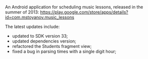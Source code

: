 An Android application for scheduling music lessons, released in the summer of 2013:
https://play.google.com/store/apps/details?id=com.mstoyanov.music_lessons

The latest updates include:

- updated to SDK version 33;
- updated dependencies version;
- refactored the Students fragment view;
- fixed a bug in parsing times with a single digit hour;
